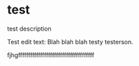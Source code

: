 # test
test description

Test edit text: Blah blah blah testy testerson.

fjhgffffffffffffffffffffffffffffffffffffff
